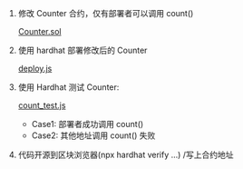 1. 修改 Counter 合约，仅有部署者可以调用 count()

   [Counter.sol](./Counter.sol)

2. 使用 hardhat 部署修改后的 Counter

   [deploy.js](script/deploy.js)

3. 使用 Hardhat 测试 Counter:

   [count_test.js](test/count_test.js)
   - Case1: 部署者成功调用 count()
   - Case2: 其他地址调用 count() 失败
4. 代码开源到区块浏览器(npx hardhat verify ...) /写上合约地址
